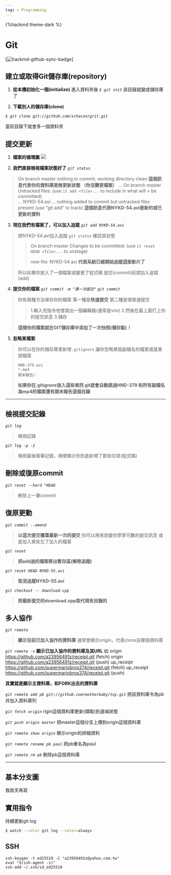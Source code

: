 ```yaml
---
tags : Programming
---
```

{%hackmd theme-dark %}

# Git

[![hackmd-github-sync-badge](https://hackmd.io/tl43EDMuSMuDqem3spNisQ/badge)]


## 建立或取得Git儲存庫(repository)
1. **從本機初始化一個(initialize)**
進入資料夾後 *`$ git init`*
該目錄就變成儲存庫了

2. **下載別人的儲存庫(clone)** 
 
 *`$ git clone git://github.com/schacon/grit.git`*
 
 當前目錄下就會多一個資料夾

## 提交更新

1. **檔案的循環圖**
![](https://git-scm.com/figures/18333fig0201-tn.png)


2. **我們直接檢視檔案狀態好了**
*`git status`*
> On branch master
> nothing to commit, working directory clean
> **這個訊息代表你的資料庫是無更新狀態
> （你沒變更檔案）**
> ...
> On branch master
> Untracked files:
>  (use `it add <file>...` to include in what will > be committed)  
>  ...
>    NYKD-54.avi
>  ...
> nothing added to commit but untracked files present (use "git add" to track)
> **這個訊息代表NYKD-54.avi是新的或已更新的資料**


3. **現在我們有檔案了，可以加入追蹤**
*`git add NYKD-54.avi`*
> 把NYKD-54.avi加入追蹤
> *`git status`* 確認其狀態
> > On branch master
> > Changes to be committed:
> > (use `it reset HEAD <file>...` to unstage)
> >
> > new file:   NYKD-54.avi
> > **代表系統已經開始追蹤這部影片了**
>
> 所以如果你放入了一個檔案或變更了程式碼
> 提交(commit)前請加入追蹤(add)

4. **提交你的檔案**
*`git commit -m "第一次提交"`*
*`git commit`*
> 你有兩種方法保存你的檔案
> 第一種是**快速提交**
> 第二種是很普通提交
> > 1.輸入完指令他會跳出一個編輯器(通常是vim)
> > 2.然後在最上面打上你的提交訊息
> > 3.儲存
> > 
> 
> **這樣你的檔案就在GIT儲存庫中添加了一次快照(儲存點)！**

5. **忽略某檔案**
> 你可以在你的儲存庫里新增`.gitignore`
> 讓你忽略某個副檔名的檔案或是某部檔案
> ```
> HND-379.avi
> *.mp4
> 期末報告/
> ```
> **如果你在.gitignore放入這些東西
> git就會自動跳過HND-379
> 和所有副檔名為mp4的檔案還有期末報告這個目錄**

---

## 檢視提交記錄
*`git log`*
> 檢視記錄

*`git log -p -2`*
> 檢視最後兩筆記錄，順便顯示你到底新增了那些垃圾(程式碼)

## 刪除或復原commit
*`git reset --hard ^HEAD`*
> 刪除上一筆commit


## 復原更動
*`git commit --amend`*
> **以這次提交覆蓋最新一次的提交**
> 你可以用來改變你寥寥可數的提交訊息
> 或是加入某些忘了加入的檔案
 
*`git reset`*
> **把add過的檔案移出暫存區(解除追蹤)**
 
*`git reset HEAD NYKD-55.avi`*
> **取消追蹤NYKD-55.avi**

*`git checkout -- download.cpp`*
> **把最新提交的download.cpp取代現有目錄的**

## 多人協作
*`git remote`*
> **顯示目前已加入協作的資料庫**
> 通常會顯示origin，代表clone自哪個資料庫

*`git remote -v`*
**顯示已加入協作的資料庫及其URL**
如
origin  https://github.com/a23956491z/receipt.git (fetch)
origin  https://github.com/a23956491z/receipt.git (push)
up_receipt  https://github.com/supermariobros374/receipt.git (fetch)
up_receipt  https://github.com/supermariobros374/receipt.git (push)

**其實就是顯示主資料庫，和FORK出去的資料庫**

*`git remote add pb git://github.com/motherbaby/toy.git`*
把該資料庫令為pb并加入資料庫列

*`git fetch origin`*
rigin這個資料庫更新(擷取)到遠端狀態

*`git push origin master`*
把master這個分支上傳到origin這個資料庫

*`git remote show origin`*
顯示origin的詳細資料

*`git remote rename pb paul`*
把pb重名為paul

*`git remote rm pb`*
刪除pb這個資料庫

---
	
## 基本分支圖
我改天再寫
	
## 實用指令

持續更新git log
```bash
$ watch --color git log --color=always
```


## SSH
```shell
ssh-keygen -t ed25519 -C "a23956491z@yahoo.com.tw"
eval "$(ssh-agent -s)"
ssh-add ~/.ssh/id_ed25519
```